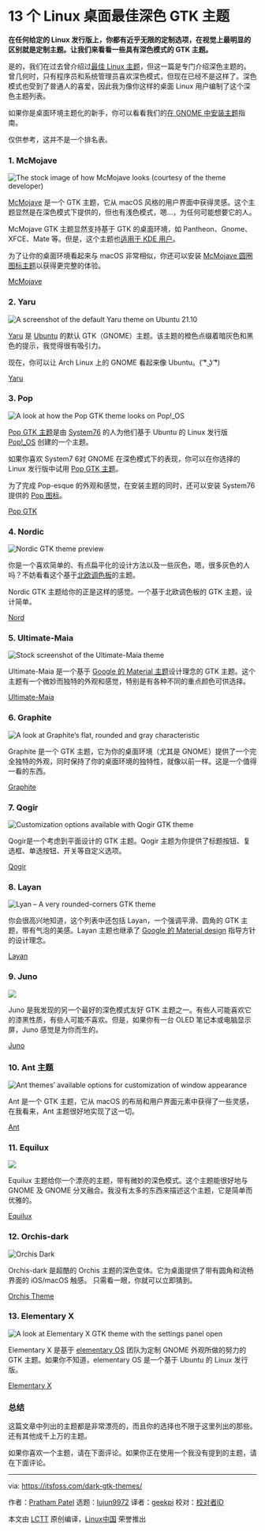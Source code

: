 [#]: subject: "13 Best Dark GTK Themes for Your Linux Desktop"
[#]: via: "https://itsfoss.com/dark-gtk-themes/"
[#]: author: "Pratham Patel https://itsfoss.com/author/pratham/"
[#]: collector: "lujun9972"
[#]: translator: "geekpi"
[#]: reviewer: " "
[#]: publisher: " "
[#]: url: " "

13 个 Linux 桌面最佳深色 GTK 主题 
======

**在任何给定的 Linux 发行版上，你都有近乎无限的定制选项，在视觉上最明显的区别就是定制主题。让我们来看看一些具有深色模式的 GTK 主题。**

是的，我们在过去曾介绍过[最佳 Linux 主题][1]，但这一篇是专门介绍深色主题的。曾几何时，只有程序员和系统管理员喜欢深色模式，但现在已经不是这样了。深色模式也受到了普通人的喜爱，因此我为像你这样的桌面 Linux 用户编制了这个深色主题列表。

如果你是桌面环境主题化的新手，你可以看看我们的[在 GNOME 中安装主题][2]指南。

仅供参考，这并不是一个排名表。

### 1\. McMojave

![The stock image of how McMojave looks \(courtesy of the theme developer\)][3]

[McMojave][4] 是一个 GTK 主题，它从 macOS 风格的用户界面中获得灵感。这个主题显然是在深色模式下提供的，但也有浅色模式，嗯...，为任何可能想要它的人。

McMojave GTK 主题显然支持基于 GTK 的桌面环境，如 Pantheon、Gnome、XFCE、Mate 等。但是，这个主题也[适用于 KDE 用户][5]。

为了让你的桌面环境看起来与 macOS 非常相似，你还可以安装 [McMojave 圆圈图标主题][6]以获得更完整的体验。

[McMojave][4]

### 2\. Yaru

![A screenshot of the default Yaru theme on Ubuntu 21.10][7]

[Yaru][8] 是 [Ubuntu][9] 的默认 GTK（GNOME）主题。该主题的橙色点缀着暗灰色和黑色的提示，我觉得很有吸引力。

现在，你可以让 Arch Linux 上的 GNOME 看起来像 Ubuntu。( ͡° ͜ʖ ͡°)

[Yaru][8]

### 3\. Pop

![A look at how the Pop GTK theme looks on Pop!_OS][10]

[Pop GTK 主题][11]是由 [System76][12] 的人为他们基于 Ubuntu 的 Linux 发行版 [Pop!_OS][13] 创建的一个主题。

如果你喜欢 System7 6对 GNOME 在深色模式下的表现，你可以在你选择的 Linux 发行版中试用 [Pop GTK 主题][11]。

为了完成 Pop-esque 的外观和感觉，在安装主题的同时，还可以安装 System76 提供的 [Pop 图标][14]。

[Pop GTK][11]

### 4\. Nordic

![Nordic GTK theme preview][15]

你是一个喜欢简单的、有点扁平化的设计方法以及一些灰色，嗯，很多灰色的人吗？不妨看看这个基于[北欧调色板][16]的主题。

Nordic GTK 主题给你的正是这样的感觉。一个基于北欧调色板的 GTK 主题，设计简单。

[Nord][17]

### 5\. Ultimate-Maia

![Stock screenshot of the Ultimate-Maia theme][18]

Ultimate-Maia 是一个基于 [Google 的 Material 主题][19]设计理念的 GTK 主题。这个主题有一个微妙而独特的外观和感觉，特别是有各种不同的重点颜色可供选择。

[Ultimate-Maia][20]

### 6\. Graphite

![A look at Graphite’s flat, rounded and gray characteristic][21]

Graphite 是一个 GTK 主题，它为你的桌面环境（尤其是 GNOME）提供了一个完全独特的外观，同时保持了你的桌面环境的独特性，就像以前一样。这是一个值得一看的东西。

[Graphite][22]

### 7\. Qogir

![Customization options available with Qogir GTK theme][23]

Qogir是一个考虑到平面设计的 GTK 主题。Qogir 主题为你提供了标题按钮、复选框、单选按钮、开关等自定义选项。

[Qogir][24]

### 8\. Layan

![Lyan – A very rounded-corners GTK theme][25]

你会很高兴地知道，这个列表中还包括 Layan，一个强调平滑、圆角的 GTK 主题，带有气泡的美感。Layan 主题也继承了 [Google 的 Material design][19] 指导方针的设计理念。

[Layan][26]

### 9\. Juno

![][27]

Juno 是我发现的另一个最好的深色模式友好 GTK 主题之一。有些人可能喜欢它的漆黑性质，有些人可能不喜欢。但是，如果你有一台 OLED 笔记本或电脑显示屏，Juno 感觉是为你而生的。

[Juno][28]

### 10\. Ant 主题

![Ant themes’ available options for customization of window appearance][29]

Ant 是一个 GTK 主题，它从 macOS 的布局和用户界面元素中获得了一些灵感，在我看来，Ant 主题很好地实现了这一切。

[Ant][30]

### 11\. Equilux

![][31]

Equilux 主题给你一个漂亮的主题，带有微妙的深色模式。这个主题能很好地与 GNOME 及 GNOME 分叉融合。我没有太多的东西来描述这个主题，它是简单而优雅的。

[Equilux][32]

### 12\. Orchis-dark

![Orchis Dark][33]

Orchis-dark 是超酷的 Orchis 主题的深色变体。它为桌面提供了带有圆角和流畅界面的 iOS/macOS 触感。 只需看一眼，你就可以立即猜到。

[Orchis Theme][34]

### 13\. Elementary X

![A look at Elementary X GTK theme with the settings panel open][35]

Elementary X 是基于 [elementary OS][36] 团队为定制 GNOME 外观所做的努力的 GTK 主题。如果你不知道，elementary OS 是一个基于 Ubuntu 的 Linux 发行版。

[Elementary X][37]

### 总结

这篇文章中列出的主题都是非常漂亮的，而且你的选择也不限于这里列出的那些。还有其他成千上万的主题。

如果你喜欢一个主题，请在下面评论。如果你正在使用一个我没有提到的主题，请在下面评论。

--------------------------------------------------------------------------------

via: https://itsfoss.com/dark-gtk-themes/

作者：[Pratham Patel][a]
选题：[lujun9972][b]
译者：[geekpi](https://github.com/geekpi)
校对：[校对者ID](https://github.com/校对者ID)

本文由 [LCTT](https://github.com/LCTT/TranslateProject) 原创编译，[Linux中国](https://linux.cn/) 荣誉推出

[a]: https://itsfoss.com/author/pratham/
[b]: https://github.com/lujun9972
[1]: https://itsfoss.com/best-gtk-themes/
[2]: https://itsfoss.com/install-switch-themes-gnome-shell/
[3]: https://i2.wp.com/itsfoss.com/wp-content/uploads/2021/11/01_mojave.webp?resize=800%2C450&ssl=1
[4]: https://github.com/vinceliuice/Mojave-gtk-theme
[5]: https://github.com/vinceliuice/McMojave-kde
[6]: https://github.com/vinceliuice/McMojave-circle
[7]: https://i2.wp.com/itsfoss.com/wp-content/uploads/2021/11/02_yaru.webp?resize=800%2C403&ssl=1
[8]: https://github.com/ubuntu/yaru
[9]: https://ubuntu.com/
[10]: https://i2.wp.com/itsfoss.com/wp-content/uploads/2021/11/pop_gtk.webp?resize=800%2C450&ssl=1
[11]: https://github.com/pop-os/gtk-theme
[12]: https://system76.com/
[13]: https://pop.system76.com/
[14]: https://github.com/pop-os/icon-theme
[15]: https://i0.wp.com/itsfoss.com/wp-content/uploads/2021/11/nordic.webp?resize=800%2C450&ssl=1
[16]: https://github.com/arcticicestudio/nord
[17]: https://github.com/EliverLara/Nordic
[18]: https://i0.wp.com/itsfoss.com/wp-content/uploads/2021/11/05_ultimate_maia.webp?resize=800%2C450&ssl=1
[19]: https://material.io/
[20]: https://github.com/bolimage/Ultimate-Maia
[21]: https://i0.wp.com/itsfoss.com/wp-content/uploads/2021/11/06_graphite.webp?resize=800%2C450&ssl=1
[22]: https://github.com/vinceliuice/Graphite-gtk-theme
[23]: https://i0.wp.com/itsfoss.com/wp-content/uploads/2021/11/Qogir.webp?resize=800%2C500&ssl=1
[24]: https://github.com/vinceliuice/Qogir-theme
[25]: https://i0.wp.com/itsfoss.com/wp-content/uploads/2021/11/07_layan.webp?resize=800%2C450&ssl=1
[26]: https://github.com/vinceliuice/Layan-gtk-theme
[27]: https://i1.wp.com/itsfoss.com/wp-content/uploads/2021/11/08_juno.webp?resize=732%2C487&ssl=1
[28]: https://github.com/EliverLara/Juno
[29]: https://i2.wp.com/itsfoss.com/wp-content/uploads/2021/11/ant.webp?resize=800%2C533&ssl=1
[30]: https://github.com/EliverLara/Ant
[31]: https://i0.wp.com/itsfoss.com/wp-content/uploads/2021/11/equilux.webp?resize=800%2C450&ssl=1
[32]: https://github.com/ddnexus/equilux-theme
[33]: https://i0.wp.com/itsfoss.com/wp-content/uploads/2021/11/orchis-dark.webp?resize=800%2C463&ssl=1
[34]: https://www.gnome-look.org/s/Gnome/p/1357889
[35]: https://i0.wp.com/itsfoss.com/wp-content/uploads/2021/11/elementary.webp?resize=800%2C450&ssl=1
[36]: https://elementary.io/
[37]: https://github.com/surajmandalcell/elementary-x
